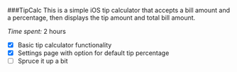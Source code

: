 ###TipCalc
This is a simple iOS tip calculator that accepts a bill amount and a percentage, then displays the tip amount and total bill amount.

_Time spent:_ 2 hours

- [x] Basic tip calculator functionality
- [x] Settings page with option for default tip percentage
- [ ] Spruce it up a bit